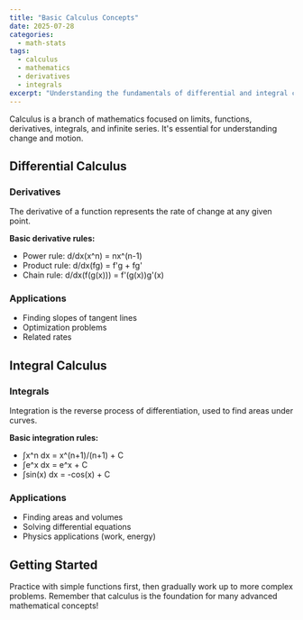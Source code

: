 ```yaml
---
title: "Basic Calculus Concepts"
date: 2025-07-28
categories:
  - math-stats
tags:
  - calculus
  - mathematics
  - derivatives
  - integrals
excerpt: "Understanding the fundamentals of differential and integral calculus."
---
```



Calculus is a branch of mathematics focused on limits, functions, derivatives, integrals, and infinite series. It's essential for understanding change and motion.

## Differential Calculus

### Derivatives
The derivative of a function represents the rate of change at any given point.

**Basic derivative rules:**
- Power rule: d/dx(x^n) = nx^(n-1)
- Product rule: d/dx(fg) = f'g + fg'
- Chain rule: d/dx(f(g(x))) = f'(g(x))g'(x)

### Applications
- Finding slopes of tangent lines
- Optimization problems
- Related rates

## Integral Calculus

### Integrals
Integration is the reverse process of differentiation, used to find areas under curves.

**Basic integration rules:**
- ∫x^n dx = x^(n+1)/(n+1) + C
- ∫e^x dx = e^x + C
- ∫sin(x) dx = -cos(x) + C

### Applications
- Finding areas and volumes
- Solving differential equations
- Physics applications (work, energy)

## Getting Started

Practice with simple functions first, then gradually work up to more complex problems. Remember that calculus is the foundation for many advanced mathematical concepts!
